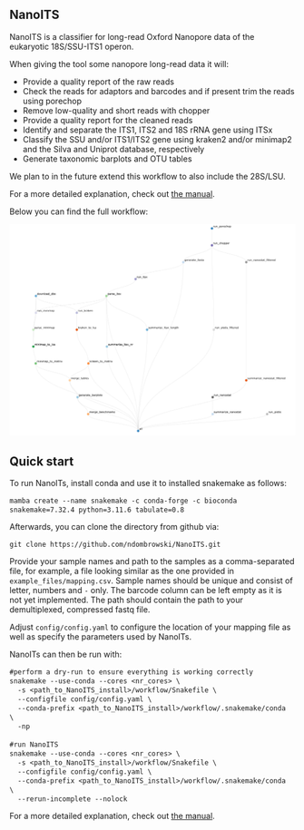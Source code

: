 
## NanoITS

NanoITS is a classifier for long-read Oxford Nanopore data of the eukaryotic 18S/SSU-ITS1 operon. 

When giving the tool some nanopore long-read data it will:

- Provide a quality report of the raw reads
- Check the reads for adaptors and barcodes and if present trim the reads using porechop
- Remove low-quality and short reads with chopper
- Provide a quality report for the cleaned reads
- Identify and separate the ITS1, ITS2 and 18S rRNA gene using ITSx
- Classify the SSU and/or ITS1/ITS2 gene using kraken2 and/or minimap2 and the Silva and Uniprot database, respectively
- Generate taxonomic barplots and OTU tables

We plan to in the future extend this workflow to also include the 28S/LSU.

For a more detailed explanation, check out [the manual](https://ndombrowski.github.io/NanoITS/). 

Below you can find the full workflow:

![](img/visualization.png)


## Quick start

To run NanoITs, install conda and use it to installed snakemake  as follows:

```{bash}
mamba create --name snakemake -c conda-forge -c bioconda snakemake=7.32.4 python=3.11.6 tabulate=0.8
```

Afterwards, you can clone the directory from github via:

```{python}
git clone https://github.com/ndombrowski/NanoITS.git
```

Provide your sample names and path to the samples as a comma-separated file, for example, a file looking similar as the one provided in `example_files/mapping.csv`. Sample names should be unique and consist of letter, numbers and `-` only. The barcode column can be left empty as it is not yet implemented. The path should contain the path to your demultiplexed, compressed fastq file.

Adjust `config/config.yaml` to configure the location of your mapping file as well as specify the parameters used by NanoITs.

NanoITs can then be run with:

```{python}
#perform a dry-run to ensure everything is working correctly
snakemake --use-conda --cores <nr_cores> \
  -s <path_to_NanoITS_install>/workflow/Snakefile \
  --configfile config/config.yaml \
  --conda-prefix <path_to_NanoITS_install>/workflow/.snakemake/conda  \
  -np 

#run NanoITS
snakemake --use-conda --cores <nr_cores> \
  -s <path_to_NanoITS_install>/workflow/Snakefile \
  --configfile config/config.yaml \
  --conda-prefix <path_to_NanoITS_install>/workflow/.snakemake/conda  \
  --rerun-incomplete --nolock
```

For a more detailed explanation, check out [the manual](https://ndombrowski.github.io/NanoITS/).

